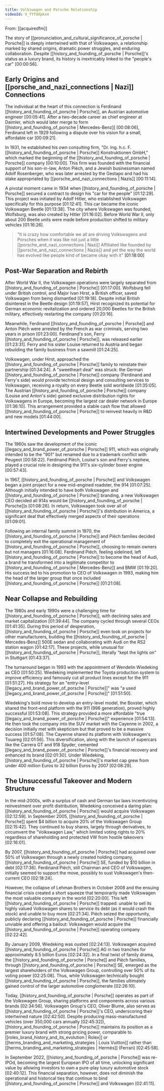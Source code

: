 ```yaml
---
title: Volkswagen and Porsche Relationship
videoId: V_fYfdXpkx4
---
```


From: [[acquiredfm]] <br/> 

The story of [[pronunciation_and_cultural_significance_of_porsche | Porsche]] is deeply intertwined with that of Volkswagen, a relationship marked by shared origins, dramatic power struggles, and enduring collaboration. Despite [[history_and_founding_of_porsche | Porsche]]'s status as a luxury brand, its history is inextricably linked to the "people's car" [00:00:56].

## Early Origins and [[porsche_and_nazi_connections | Nazi]] Connections

The individual at the heart of this connection is Ferdinand [[history_and_founding_of_porsche | Porsche]], an Austrian automotive engineer [00:05:41]. After a two-decade career as chief engineer at Daimler, which would later merge to form [[history_and_founding_of_porsche | Mercedes-Benz]] [00:08:06], Ferdinand left in 1929 following a dispute over his vision for a small, affordable car [00:09:21].

In 1931, he established his own consulting firm, "Dr. Ing. h.c. F. [[history_and_founding_of_porsche | Porsche]] Konstruktionen GmbH," which marked the beginning of the [[history_and_founding_of_porsche | Porsche]] company [00:10:00]. This firm was founded with the financial support of his son-in-law, Anton Piëch, and a Jewish businessman named Adolf Rosenberger, who was later arrested by the Gestapo and had his stake appropriated by [[porsche_and_nazi_connections | Nazis]] [00:11:14].

A pivotal moment came in 1934 when [[history_and_founding_of_porsche | Porsche]] secured a contract to design his "car for the people" [01:12:29]. This project was initiated by Adolf Hitler, who established Volkswagen specifically for this purpose [01:12:41]. This car became the iconic Volkswagen Beetle [01:13:38]. The city where Volkswagen was founded, Wolfsburg, was also created by Hitler [01:16:02]. Before World War II, only about 200 Beetle units were made before production shifted to military vehicles [01:16:26].

> "It is crazy how comfortable we all are driving Volkswagens and Porsches when it was like not just a little [[porsche_and_nazi_connections | Nazi]] Affiliated like founded by [[porsche_and_nazi_connections | Nazis]] and yet the way the world has evolved like people kind of became okay with it" <a class="yt-timestamp" data-t="01:18:00">[01:18:00]</a>

## Post-War Separation and Rebirth

After World War II, the Volkswagen operations were largely separated from [[history_and_founding_of_porsche | Porsche]] [01:17:00]. Wolfsburg fell under British control, and Major Ivan Hirst, a British officer, saved Volkswagen from being dismantled [01:19:18]. Despite initial British disinterest in the Beetle design [01:19:57], Hirst recognized its potential for German economic revitalization and ordered 20,000 Beetles for the British military, effectively restarting the company [01:20:16].

Meanwhile, Ferdinand [[history_and_founding_of_porsche | Porsche]] and Anton Piëch were arrested by the French as war criminals, serving two years in prison [01:23:00]. Ferdinand's son, Ferry [[history_and_founding_of_porsche | Porsche]], was released earlier [01:23:31]. Ferry and his sister Louise returned to Austria and began rebuilding the family business from a sawmill [01:24:25].

Volkswagen, under Hirst, approached the [[history_and_founding_of_porsche | Porsche]] family to reinstate their partnership [01:34:24]. A "sweetheart deal" was struck: the German [[history_and_founding_of_porsche | Porsche]] company (Ferdinand and Ferry's side) would provide technical design and consulting services to Volkswagen, receiving a royalty on every Beetle sold worldwide [01:35:05]. The Austrian [[history_and_founding_of_porsche | Porsche]] company (Louise and Anton's side) gained exclusive distribution rights for Volkswagens in Europe, becoming the largest car dealer network in Europe [01:36:10]. This arrangement provided a stable cash flow that allowed [[history_and_founding_of_porsche | Porsche]] to reinvest heavily in R&D and new models [01:44:00].

## Intertwined Developments and Power Struggles

The 1960s saw the development of the iconic [[legacy_and_brand_power_of_porsche | Porsche]] 911, which was originally intended to be the "901" but renamed due to a trademark conflict with Peugeot [00:58:22]. Ferdinand Piëch, Louise's son and Ferry's nephew, played a crucial role in designing the 911's six-cylinder boxer engine [00:57:43].

In 1967, [[history_and_founding_of_porsche | Porsche]] and Volkswagen began a joint project for a new mid-engined roadster, the 914 [01:07:25]. Although initially intended to have both Volkswagen and [[history_and_founding_of_porsche | Porsche]] branding, a new Volkswagen CEO decided all 914s would be [[history_and_founding_of_porsche | Porsche]]s [01:08:26]. In return, Volkswagen took over all of [[history_and_founding_of_porsche | Porsche]]'s distribution in America, a significant deal that effectively merged aspects of their operations [01:09:01].

Following an internal family summit in 1970, the [[history_and_founding_of_porsche | Porsche]] and Piëch families decided to completely exit the operational management of [[history_and_founding_of_porsche | Porsche]], choosing to remain owners but not managers [01:16:08]. Ferdinand Piëch, feeling sidelined, left [[history_and_founding_of_porsche | Porsche]] to become the head of Audi, a brand he transformed into a legitimate competitor to [[history_and_founding_of_porsche | Mercedes-Benz]] and BMW [01:19:20]. His success led to his promotion to CEO of Volkswagen in 1993, making him the head of the larger group that once included [[history_and_founding_of_porsche | Porsche]] [01:21:08].

## Near Collapse and Rebuilding

The 1980s and early 1990s were a challenging time for [[history_and_founding_of_porsche | Porsche]], with declining sales and market capitalization [01:39:44]. The company cycled through several CEOs [01:41:35]. During this period of desperation, [[history_and_founding_of_porsche | Porsche]] even took on projects for other manufacturers, building the [[history_and_founding_of_porsche | Mercedes-Benz]] 500E sedan and collaborating with Audi on the RS2 station wagon [01:42:17]. These projects, while unusual for [[history_and_founding_of_porsche | Porsche]], literally "kept the lights on" in Stuttgart [01:43:37].

The turnaround began in 1993 with the appointment of Wendelin Wiedeking as CEO [01:50:25]. Wiedeking implemented the Toyota production system to improve efficiency and famously cut all product lines except for the 911 [01:51:27]. His strategy for an "entry-level [[legacy_and_brand_power_of_porsche | Porsche]]" was "a used [[legacy_and_brand_power_of_porsche | Porsche]]" [01:51:50].

Wiedeking's bold move to develop an entry-level model, the Boxster, which shared the front-end platform with the 911 (996 generation), proved highly successful [01:53:08]. This strategy provided a more affordable "true [[legacy_and_brand_power_of_porsche | Porsche]]" experience [01:54:13]. He then took the company into the SUV market with the Cayenne in 2002, a decision initially met with skepticism but that proved to be a massive success [01:57:08]. The Cayenne shared its platform with Volkswagen's Touareg [02:01:56]. This diversification, along with the launch of supercars like the Carrera GT and 918 Spyder, cemented [[legacy_and_brand_power_of_porsche | Porsche]]'s financial recovery and enhanced its brand [02:01:30]. Under Wiedeking, [[history_and_founding_of_porsche | Porsche]]'s market cap grew from under 400 million Euros to 32 billion Euros by 2007 [02:08:29].

## The Unsuccessful Takeover and Modern Structure

In the mid-2000s, with a surplus of cash and German tax laws incentivizing reinvestment over profit distribution, Wiedeking conceived a daring plan: [[history_and_founding_of_porsche | Porsche]] would acquire Volkswagen [02:12:59]. In September 2005, [[history_and_founding_of_porsche | Porsche]] spent $4 billion to acquire 20% of the Volkswagen Group [02:15:42]. They continued to buy shares, largely through derivatives, to circumvent the "Volkswagen Law," which limited voting rights to 20% regardless of shareholding and protected VW from hostile takeovers [02:16:01].

By 2007, [[history_and_founding_of_porsche | Porsche]] had acquired over 50% of Volkswagen through a newly created holding company, [[history_and_founding_of_porsche | Porsche]] SE, funded by $10 billion in debt [02:17:36]. Ferdinand Piëch, still Chairman and CEO of Volkswagen, initially seemed to support the move, possibly to oust Volkswagen's then-current CEO [02:18:24].

However, the collapse of Lehman Brothers in October 2008 and the ensuing financial crisis created a short squeeze that temporarily made Volkswagen the most valuable company in the world [02:20:00]. This left [[history_and_founding_of_porsche | Porsche]] trapped: unable to sell its highly valued Volkswagen shares to service its debt (as it would crash the stock) and unable to buy more [02:21:34]. Piëch seized the opportunity, publicly declaring [[history_and_founding_of_porsche | Porsche]] financially unviable and offering a bailout: Volkswagen would acquire the [[history_and_founding_of_porsche | Porsche]] operating company [02:22:42].

By January 2009, Wiedeking was ousted [02:24:13]. Volkswagen acquired [[history_and_founding_of_porsche | Porsche]] AG in two tranches for approximately 8.5 billion Euros [02:24:32]. In a final twist of family drama, the [[history_and_founding_of_porsche | Porsche]] and Piëch families, through [[history_and_founding_of_porsche | Porsche]] SE, emerged as the largest shareholders of the Volkswagen Group, controlling over 50% of its voting power [02:25:08]. Thus, while Volkswagen technically bought [[history_and_founding_of_porsche | Porsche]], the families ultimately gained control of the larger automotive conglomerate [02:26:10].

Today, [[history_and_founding_of_porsche | Porsche]] operates as part of the Volkswagen Group, sharing platforms and components across various brands [02:34:56]. Volkswagen Group's CEO, Oliver Blume, also serves as [[history_and_founding_of_porsche | Porsche]]'s CEO, underscoring their intertwined nature [02:42:50]. Despite producing mass-manufactured vehicles (over 350,000 cars annually [02:45:32]), [[history_and_founding_of_porsche | Porsche]] maintains its position as a premier luxury brand with strong pricing power, comparable to [[rolex_brand_history_and_its_evolution | Rolex]] or [[herms_branding_and_marketing_strategies | Louis Vuitton]] rather than [[herms_branding_and_marketing_strategies | Hermès]] (Ferrari) [02:45:58].

In September 2022, [[history_and_founding_of_porsche | Porsche]] was re-IPOd, becoming the largest European IPO of all time, unlocking significant value by allowing investors to own a pure-play luxury automotive stock [02:40:12]. This financial separation, however, does not diminish the operational and historical ties that continue to bind [[history_and_founding_of_porsche | Porsche]] and Volkswagen [02:41:11].